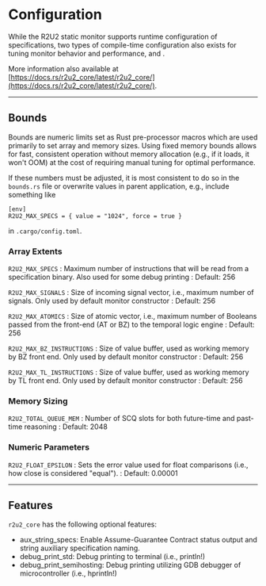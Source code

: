 # Configuration

While the R2U2 static monitor supports runtime configuration of specifications, two types of compile-time configuration also exists for tuning monitor behavior and performance, [](#bounds) and [](#features).

More information also available at [https://docs.rs/r2u2_core/latest/r2u2_core/](https://docs.rs/r2u2_core/latest/r2u2_core/).

---

## Bounds

Bounds are numeric limits set as Rust pre-processor macros which are used primarily to set array and memory sizes.
Using fixed memory bounds allows for fast, consistent operation without memory allocation (e.g., if it loads, it won't OOM) at the cost of requiring manual tuning for optimal performance.

If these numbers must be adjusted, it is most consistent to do so in the `bounds.rs` file or overwrite values in parent application, e.g., include something like
```
[env]
R2U2_MAX_SPECS = { value = "1024", force = true }
```
in `.cargo/config.toml`.


### Array Extents

`R2U2_MAX_SPECS`
: Maximum number of instructions that will be read from a specification binary. Also used for some debug printing
: Default: 256

`R2U2_MAX_SIGNALS`
: Size of incoming signal vector, i.e., maximum number of signals. Only used by default monitor constructor
: Default: 256

`R2U2_MAX_ATOMICS`
: Size of atomic vector, i.e., maximum number of Booleans passed from the front-end (AT or BZ) to the temporal logic engine
: Default: 256

`R2U2_MAX_BZ_INSTRUCTIONS`
: Size of value buffer, used as working memory by BZ front end. Only used by default monitor constructor
: Default: 256

`R2U2_MAX_TL_INSTRUCTIONS`
: Size of value buffer, used as working memory by TL front end. Only used by default monitor constructor
: Default: 256


### Memory Sizing

`R2U2_TOTAL_QUEUE_MEM`
: Number of SCQ slots for both future-time and past-time reasoning
: Default: 2048

### Numeric Parameters

`R2U2_FLOAT_EPSILON`
: Sets the error value used for float comparisons (i.e., how close is considered "equal").
: Default: 0.00001

---

## Features

`r2u2_core` has the following optional features:
- aux_string_specs: Enable Assume-Guarantee Contract status output and string auxiliary specification naming.
- debug_print_std: Debug printing to terminal (i.e., println!)
- debug_print_semihosting: Debug printing utilizing GDB debugger of microcontroller (i.e., hprintln!)

